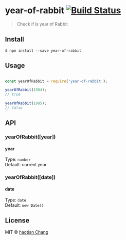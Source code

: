 # year-of-rabbit [![Build Status](https://travis-ci.org/cht8687/year-of-rabbit.svg?branch=master)](https://travis-ci.org/cht8687/year-of-rabbit)

> Check if is year of Rabbit

## Install

```
$ npm install --save year-of-rabbit
```

## Usage

```js

const yearOfRabbit = require('year-of-rabbit');

yearOfRabbit(1984);
// true

yearOfRabbit(1985);
// false


```
## API

### yearOfRabbit([year])

#### year

Type: `number`  
Default: current year

### yearOfRabbit([date])

#### date

Type: `date`  
Default: `new Date()`

## License

MIT © [haotian Chang](https://github.com/cht8687)
